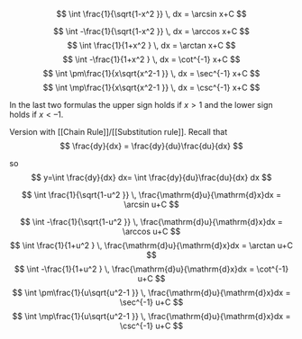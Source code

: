 $$
\int \frac{1}{\sqrt{1-x^2 }} \, dx = \arcsin x+C
$$

$$
\int -\frac{1}{\sqrt{1-x^2 }} \, dx = \arccos x+C
$$
$$
\int \frac{1}{1+x^2 } \, dx = \arctan x+C
$$
$$
\int -\frac{1}{1+x^2 } \, dx = \cot^{-1} x+C
$$
$$
\int \pm\frac{1}{x\sqrt{x^2-1 }} \, dx = \sec^{-1} x+C
$$
$$
\int \mp\frac{1}{x\sqrt{x^2-1 }} \, dx = \csc^{-1} x+C
$$

In the last two formulas the upper sign holds if $x > 1$ and the lower sign holds if $x < – 1$. 

Version with [[Chain Rule]]/[[Substitution rule]]. Recall that 
$$
\frac{dy}{dx} = \frac{dy}{du}\frac{du}{dx}
$$

so
$$
y=\int \frac{dy}{dx} dx=  \int \frac{dy}{du}\frac{du}{dx} dx
$$

$$
\int \frac{1}{\sqrt{1-u^2 }} \, \frac{\mathrm{d}u}{\mathrm{d}x}dx = \arcsin u+C
$$

$$
\int -\frac{1}{\sqrt{1-u^2 }} \, \frac{\mathrm{d}u}{\mathrm{d}x}dx = \arccos u+C
$$
$$
\int \frac{1}{1+u^2 } \, \frac{\mathrm{d}u}{\mathrm{d}x}dx = \arctan u+C
$$
$$
\int -\frac{1}{1+u^2 } \, \frac{\mathrm{d}u}{\mathrm{d}x}dx = \cot^{-1} u+C
$$
$$
\int \pm\frac{1}{u\sqrt{u^2-1 }} \, \frac{\mathrm{d}u}{\mathrm{d}x}dx = \sec^{-1} u+C
$$
$$
\int \mp\frac{1}{u\sqrt{u^2-1 }} \, \frac{\mathrm{d}u}{\mathrm{d}x}dx = \csc^{-1} u+C
$$